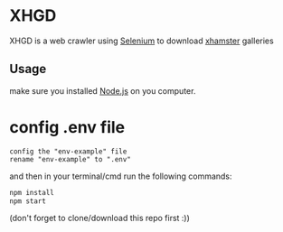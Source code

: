 # XHGD

XHGD is a web crawler using [Selenium](https://www.selenium.dev/) to download [xhamster](https://xhamster.com/photos) galleries

## Usage

make sure you installed [Node.js](https://nodejs.org/) on you computer.

# config .env file
```
config the "env-example" file
rename "env-example" to ".env"
```

and then in your terminal/cmd run the following commands:

```bash
npm install
npm start
```

(don't forget to clone/download this repo first :))